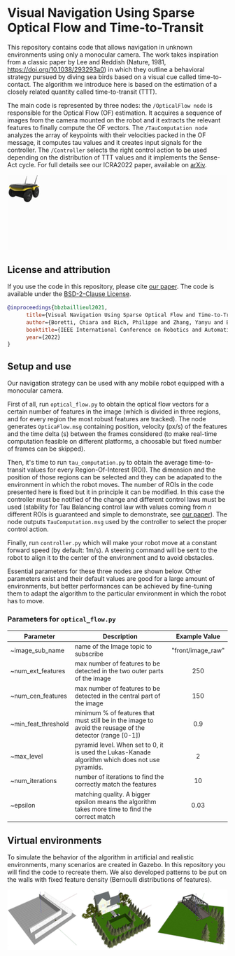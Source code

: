 # Visual Navigation Using Sparse Optical Flow and Time-to-Transit

This repository contains code that allows navigation in unknown environments using only a monocular camera. The  work  takes  inspiration  from a  classic  paper  by  Lee  and  Reddish  (Nature,  1981, https://doi.org/10.1038/293293a0) in which they outline a behavioral strategy pursued by diving sea birds based on a visual cue called time-to-contact. The algorithm we introduce here is based on the estimation of a closely related quantity called time-to-transit (TTT).

The main code is represented by three nodes: the `/OpticalFlow node` is  responsible  for  the  Optical Flow (OF) estimation.  It  acquires  a  sequence  of  images  from the  camera  mounted  on  the  robot  and  it  extracts the  relevant  features  to  finally  compute  the  OF vectors. The `/TauComputation node` analyzes the array of keypoints with their velocities packed in the OF message, it computes tau values and it creates input signals for the controller. The `/Controller` selects the right control action to be used depending on the distribution of TTT values and it implements the Sense-Act cycle. For full details see our ICRA2022 paper, available on [arXiv](https://arxiv.org/abs/2010.11326).

![Architecture Overview](assets/ICRArch2022.gif)

## License and attribution

If you use the code in this repository, please cite [our paper](https://arxiv.org/abs/2010.11326). The code is available under the [BSD-2-Clause License](./LICENSE).

```bibtex
@inproceedings{bbzbaillieul2021,
      title={Visual Navigation Using Sparse Optical Flow and Time-to-Transit},
      author={Boretti, Chiara and Bich, Philippe and Zhang, Yanyu and Baillieul, John},
      booktitle={IEEE International Conference on Robotics and Automation},
      year={2022}
}
```

## Setup and use

Our navigation strategy can be used with any mobile robot equipped with a monocular camera.

First of all, run `optical_flow.py` to obtain the optical flow vectors for a certain number of features in the image (which is divided in three regions, and for every region the most robust features are tracked). The node generates `OpticaFlow.msg` containing position, velocity (px/s) of the features and the time delta (s) between the frames considered (to make real-time computation feasible on different platforms, a choosable but fixed number of frames can be skipped).

Then, it's time to run `tau_computation.py` to obtain the average time-to-transit values for every Region-Of-Interest (ROI). The dimension and the position of those regions can be selected and they can be adapated to the environment in which the robot moves. The number of ROIs in the code presented here is fixed but it in principle it can be modified. In this case the controller must be notified of the change and different control laws must be used (stability for Tau Balancing control law with values coming from *n* different ROIs is guaranteed and simple to demonstrate, see [our paper](https://arxiv.org/abs/2010.11326)). The node outputs `TauComputation.msg` used by the controller to select the proper control action.

Finally, run `controller.py` which will make your robot move at a constant forward speed (by default: 1m/s). A steering command will be sent to the robot to align it to the center of the environment and to avoid obstacles.

Essential parameters for these three nodes are shown below. Other parameters exist and their default values are good for a large amount of environments, but better performances can be achieved by fine-tuning them to adapt the algorithm to the particular environment in which the robot has to move.

### Parameters for `optical_flow.py`

| Parameter            | Description                                                                                                   |    Example Value  |
| -------------------- | ------------------------------------------------------------------------------------------------------------- | :---------------: |
| ~image_sub_name      | name of the Image topic to subscribe                                                                          | "front/image_raw" |
| ~num_ext_features    | max number of features to be detected in the two outer parts of the image                                     |        250        |
| ~num_cen_features    | max number of features to be detected in the central part of the image                                        |        150        |
| ~min_feat_threshold  | minimum % of features that must still be in the image to avoid the reusage of the detector (range [0-1])      |        0.9        |
| ~max_level           | pyramid level. When set to 0, it is used the Lukas-Kanade algorithm which does not use pyramids.              |         2         |
| ~num_iterations      | number of iterations to find the correctly match the features                                                 |        10         |
| ~epsilon             | matching quality. A bigger epsilon means the algorithm takes more time to find the correct match              |        0.03       |


## Virtual environments
To simulate the behavior of the algorithm in artificial and realistic environments, many scenarios are created in Gazebo. In this repository you will find the code to recreate them. We also developed patterns to be put on the walls with fixed feature density (Bernoulli distributions of features). 

![Gazebo Environment](assets/Environments.jpg)
